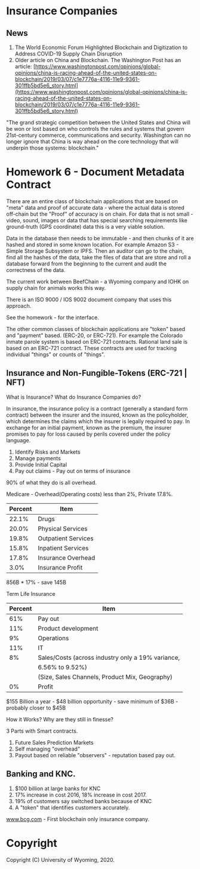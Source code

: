 
Insurance Companies
===================

## News

1. The World Economic Forum Highlighted Blockchain and Digitization to Address COVID-19 Supply Chain Disruption
2. Older article on China and Blockchain.
The Washington Post has an article:
[https://www.washingtonpost.com/opinions/global-opinions/china-is-racing-ahead-of-the-united-states-on-blockchain/2019/03/07/c1e7776a-4116-11e9-9361-301ffb5bd5e6_story.html](https://www.washingtonpost.com/opinions/global-opinions/china-is-racing-ahead-of-the-united-states-on-blockchain/2019/03/07/c1e7776a-4116-11e9-9361-301ffb5bd5e6_story.html)

"The grand strategic competition between the United States and China will be won
or lost based on who controls the rules and systems that govern 21st-century
commerce, communications and security. Washington can no longer ignore that
China is way ahead on the core technology that will underpin those systems:
blockchain."


# Homework 6  - Document Metadata Contract

There are an entire class of blockchain applications that are based on "meta" data
and proof of accurate data - where the actual data is stored off-chain but the
"Proof" of accuracy is on chain.  For data that is not small - video, sound, images
or data that has special searching requirements like ground-truth (GPS coordinate)
data this is a very viable solution.

Data in the database then needs to be immutable - and then chunks of it are hashed
and stored in some known location.  For example Amazon S3 - Simple Storage Subsystem
or IPFS.    Then an auditor can go to the chain, find all the hashes of the data,
take the files of data that are store and roll a database forward from the beginning
to the current and audit the correctness of the data.

The current work between BeefChain - a Wyoming company and IOHK on supply chain for
animals works this way. 

There is an ISO 9000 / IOS 9002 document company that uses this approach.

See the homework - for the interface.

The other common classes of blockchain applications are "token" based and "payment"
based. (ERC-20, or ERC-721).  For example the Colorado inmate parole system is
based on ERC-721 contracts.   Rational land sale is based on an ERC-721 contract.
These contracts are used for tracking individual "things" or counts of "things".



## Insurance and Non-Fungible-Tokens (ERC-721 | NFT)

What is Insurance? What do Insurance Companies do?

In insurance, the insurance policy is a contract (generally a standard form contract) between the insurer and the
insured, known as the policyholder, which determines the claims which the insurer is legally required to pay. In
exchange for an initial payment, known as the premium, the insurer promises to pay for loss caused by perils covered
under the policy language.

1. Identify Risks and Markets
2. Manage payments
2. Provide Initial Capital 
4. Pay out claims - Pay out on terms of insurance

90% of what they do is all overhead.

Medicare - Overhead(Operating costs) less than 2%, Private 17.8%.


| Percent  |  Item |
|----------|----------------------------------------------------|
|   22.1%  |    Drugs											|
|   20.0%  |     Physical Services								|
|   19.8%  |     Outpatient Services							|
|   15.8%  |     Inpatient Services								|
|   17.8%  |     Insurance Overhead								|
|    3.0%  |     Insurance Profit								|

856B * 17% - save 145B										



Term Life Insurance



| Percent |  Item |
|---------|----------------------------------------------------------|
|   61%   |      Pay out                                             |
|   11%   |      Product development                                 |
|    9%   |      Operations                                          |
|   11%   |      IT                                                  |
|    8%   |      Sales/Costs (across industry only a 19% variance,   |
|         |        6.56% to 9.52%)                                   |
|         |       (Size, Sales Channels, Product Mix, Geography)     |
|    0%   |       Profit                                             |



$155 Billion a year - $48 billion opportunity - save minimum of $36B - probably closer to $45B
    



How it Works?  Why are they still in finesse?

3 Parts with Smart contracts.


1. Future Sales Prediction Markets
2. Self managing "overhead"
3. Payout based on reliable "observers" - reputation based pay out.


## Banking and KNC.

1. $100 billion at large banks for KNC
2. 17% increase in cost 2016, 18% increase in cost 2017.
3. 19% of customers say switched banks because of KNC
4. A "token" that identifies customers accurately.




www.bcg.com - First blockchain only insurance company.



# Copyright

Copyright (C) University of Wyoming, 2020.


